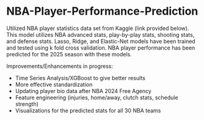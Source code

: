 # NBA-Player-Performance-Prediction
Utilized NBA player statistics data set from Kaggle (link provided below). This model utilizes NBA advanced stats, play-by-play stats, shooting stats, and defense stats. Lasso, Ridge, and Elastic-Net models have been trained and tested using k fold cross validation. NBA player performance has been predicted for the 2025 season with these models. 

Improvements/Enhancements in progress: 
- Time Series Analysis/XGBoost to give better results
- More effective standardization
- Updating player bio data after NBA 2024 Free Agency
- Feature engineering (injuries, home/away, clutch stats, schedule strength)
- Visualizations for the predicted stats for all 30 NBA teams
